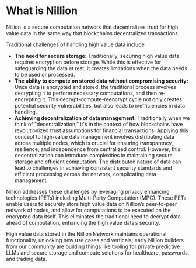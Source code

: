 # What is Nillion

Nillion is a secure computation network that decentralizes trust for high value data in the same way that blockchains decentralized transactions.&#x20;

Traditional challenges of handling high value data include

* **The need for secure storage:** Traditionally, securing high value data requires encryption before storage. While this is effective for safeguarding the data at rest, it creates limitations when the data needs to be used or processed.
* **The ability to compute on stored data without compromising security:** Once data is encrypted and stored, the traditional process involves decrypting it to perform necessary computations, and then re-encrypting it. This decrypt-compute-reencrypt cycle not only creates potential security vulnerabilities, but also leads to inefficiencies in data handling.
* **Achieving decentralization of data management:** Traditionally when we think of "decentralization,” it's in the context of how blockchains have revolutionized trust assumptions for financial transactions. Applying this concept to high-value data management involves distributing data across multiple nodes, which is crucial for ensuring transparency, resilience, and independence from centralized control. However, this decentralization can introduce complexities in maintaining secure storage and efficient computation. The distributed nature of data can lead to challenges in achieving consistent security standards and efficient processing across the network, complicating data management.

Nillion addresses these challenges by leveraging privacy enhancing technologies (PETs) including Multi-Party Computation (MPC). These PETs enable users to securely store high value data on Nillion’s peer-to-peer network of nodes, and allow for computations to be executed on the encrypted data itself. This eliminates the traditional need to decrypt data ahead of computation, enhancing the high value data’s security.&#x20;

High value data stored in the Nillion Network maintains operational functionality, unlocking new use cases and verticals; early Nillion builders from our community are building things like tooling for private predictive LLMs and secure storage and compute solutions for healthcare, passwords, and trading data.
